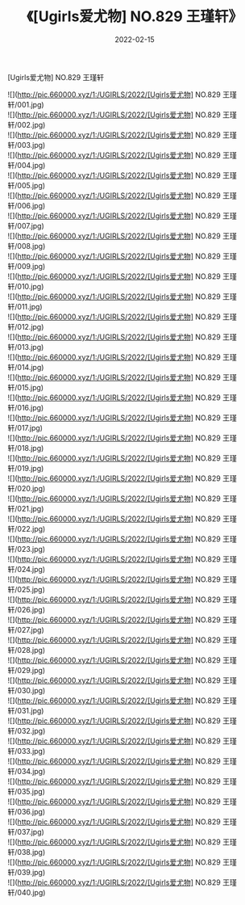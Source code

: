 ﻿---
layout: post
title:  《[Ugirls爱尤物] NO.829 王瑾轩》
date:   2022-02-15
img: http://pic.660000.xyz/1:/UGIRLS/2022/[Ugirls爱尤物] NO.829 王瑾轩/000.jpg
categories: [美女, 清纯, 唯美]
---

[Ugirls爱尤物] NO.829 王瑾轩

 ![](http://pic.660000.xyz/1:/UGIRLS/2022/[Ugirls爱尤物] NO.829 王瑾轩/001.jpg) <br>![](http://pic.660000.xyz/1:/UGIRLS/2022/[Ugirls爱尤物] NO.829 王瑾轩/002.jpg) <br>![](http://pic.660000.xyz/1:/UGIRLS/2022/[Ugirls爱尤物] NO.829 王瑾轩/003.jpg) <br>![](http://pic.660000.xyz/1:/UGIRLS/2022/[Ugirls爱尤物] NO.829 王瑾轩/004.jpg) <br>![](http://pic.660000.xyz/1:/UGIRLS/2022/[Ugirls爱尤物] NO.829 王瑾轩/005.jpg) <br>![](http://pic.660000.xyz/1:/UGIRLS/2022/[Ugirls爱尤物] NO.829 王瑾轩/006.jpg) <br>![](http://pic.660000.xyz/1:/UGIRLS/2022/[Ugirls爱尤物] NO.829 王瑾轩/007.jpg) <br>![](http://pic.660000.xyz/1:/UGIRLS/2022/[Ugirls爱尤物] NO.829 王瑾轩/008.jpg) <br>![](http://pic.660000.xyz/1:/UGIRLS/2022/[Ugirls爱尤物] NO.829 王瑾轩/009.jpg) <br>![](http://pic.660000.xyz/1:/UGIRLS/2022/[Ugirls爱尤物] NO.829 王瑾轩/010.jpg) <br>![](http://pic.660000.xyz/1:/UGIRLS/2022/[Ugirls爱尤物] NO.829 王瑾轩/011.jpg) <br>![](http://pic.660000.xyz/1:/UGIRLS/2022/[Ugirls爱尤物] NO.829 王瑾轩/012.jpg) <br>![](http://pic.660000.xyz/1:/UGIRLS/2022/[Ugirls爱尤物] NO.829 王瑾轩/013.jpg) <br>![](http://pic.660000.xyz/1:/UGIRLS/2022/[Ugirls爱尤物] NO.829 王瑾轩/014.jpg) <br>![](http://pic.660000.xyz/1:/UGIRLS/2022/[Ugirls爱尤物] NO.829 王瑾轩/015.jpg) <br>![](http://pic.660000.xyz/1:/UGIRLS/2022/[Ugirls爱尤物] NO.829 王瑾轩/016.jpg) <br>![](http://pic.660000.xyz/1:/UGIRLS/2022/[Ugirls爱尤物] NO.829 王瑾轩/017.jpg) <br>![](http://pic.660000.xyz/1:/UGIRLS/2022/[Ugirls爱尤物] NO.829 王瑾轩/018.jpg) <br>![](http://pic.660000.xyz/1:/UGIRLS/2022/[Ugirls爱尤物] NO.829 王瑾轩/019.jpg) <br>![](http://pic.660000.xyz/1:/UGIRLS/2022/[Ugirls爱尤物] NO.829 王瑾轩/020.jpg) <br>![](http://pic.660000.xyz/1:/UGIRLS/2022/[Ugirls爱尤物] NO.829 王瑾轩/021.jpg) <br>![](http://pic.660000.xyz/1:/UGIRLS/2022/[Ugirls爱尤物] NO.829 王瑾轩/022.jpg) <br>![](http://pic.660000.xyz/1:/UGIRLS/2022/[Ugirls爱尤物] NO.829 王瑾轩/023.jpg) <br>![](http://pic.660000.xyz/1:/UGIRLS/2022/[Ugirls爱尤物] NO.829 王瑾轩/024.jpg) <br>![](http://pic.660000.xyz/1:/UGIRLS/2022/[Ugirls爱尤物] NO.829 王瑾轩/025.jpg) <br>![](http://pic.660000.xyz/1:/UGIRLS/2022/[Ugirls爱尤物] NO.829 王瑾轩/026.jpg) <br>![](http://pic.660000.xyz/1:/UGIRLS/2022/[Ugirls爱尤物] NO.829 王瑾轩/027.jpg) <br>![](http://pic.660000.xyz/1:/UGIRLS/2022/[Ugirls爱尤物] NO.829 王瑾轩/028.jpg) <br>![](http://pic.660000.xyz/1:/UGIRLS/2022/[Ugirls爱尤物] NO.829 王瑾轩/029.jpg) <br>![](http://pic.660000.xyz/1:/UGIRLS/2022/[Ugirls爱尤物] NO.829 王瑾轩/030.jpg) <br>![](http://pic.660000.xyz/1:/UGIRLS/2022/[Ugirls爱尤物] NO.829 王瑾轩/031.jpg) <br>![](http://pic.660000.xyz/1:/UGIRLS/2022/[Ugirls爱尤物] NO.829 王瑾轩/032.jpg) <br>![](http://pic.660000.xyz/1:/UGIRLS/2022/[Ugirls爱尤物] NO.829 王瑾轩/033.jpg) <br>![](http://pic.660000.xyz/1:/UGIRLS/2022/[Ugirls爱尤物] NO.829 王瑾轩/034.jpg) <br>![](http://pic.660000.xyz/1:/UGIRLS/2022/[Ugirls爱尤物] NO.829 王瑾轩/035.jpg) <br>![](http://pic.660000.xyz/1:/UGIRLS/2022/[Ugirls爱尤物] NO.829 王瑾轩/036.jpg) <br>![](http://pic.660000.xyz/1:/UGIRLS/2022/[Ugirls爱尤物] NO.829 王瑾轩/037.jpg) <br>![](http://pic.660000.xyz/1:/UGIRLS/2022/[Ugirls爱尤物] NO.829 王瑾轩/038.jpg) <br>![](http://pic.660000.xyz/1:/UGIRLS/2022/[Ugirls爱尤物] NO.829 王瑾轩/039.jpg) <br>![](http://pic.660000.xyz/1:/UGIRLS/2022/[Ugirls爱尤物] NO.829 王瑾轩/040.jpg) <br>